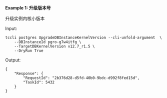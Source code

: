 **Example 1: 升级版本号**

升级实例内核小版本

Input: 

```
tccli postgres UpgradeDBInstanceKernelVersion --cli-unfold-argument  \
    --DBInstanceId pgro-g7w4itfg \
    --TargetDBKernelVersion v12.7_r1.5 \
    --DryRun True
```

Output: 
```
{
    "Response": {
        "RequestId": "2b376d28-d5fd-40b0-9bdc-d992f8fed15d",
        "TaskId": 5432
    }
}
```

